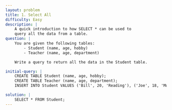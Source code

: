 ```yaml
---
layout: problem
title: 1. Select All
difficulty: Easy
description: |
    A quick introduction to how SELECT * can be used to
    query all the data from a table.
question: |
    You are given the following tables:
        - Student (name, age, hobby)
        - Teacher (name, age, department)

    Write a query to return all the data in the Student table.

initial-query: | 
    CREATE TABLE Student (name, age, hobby);
    CREATE TABLE Teacher (name, age, department);
    INSERT INTO Student VALUES ('Bill', 20, 'Reading'), ('Joe', 18, 'Music'), ('Jessica', 19, 'Traveling');

solution: | 
    SELECT * FROM Student;
---
```


